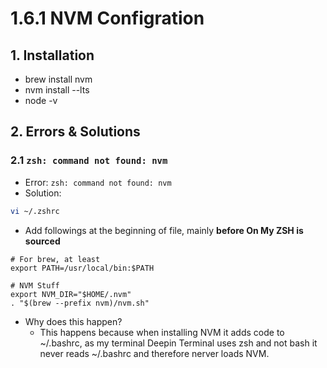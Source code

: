 # 1.6.1 NVM Configration

## 1. Installation

* brew install nvm
* nvm install --lts
* node -v

## 2. Errors & Solutions

### 2.1 `zsh: command not found: nvm`

* Error:  `zsh: command not found: nvm`
* Solution:

```bash
vi ~/.zshrc
```

* Add followings at the beginning of file, mainly **before On My ZSH is sourced**

```text
# For brew, at least
export PATH=/usr/local/bin:$PATH

# NVM Stuff
export NVM_DIR="$HOME/.nvm"
. "$(brew --prefix nvm)/nvm.sh"
```

* Why does this happen?
  * This happens because when installing NVM it adds code to ~/.bashrc, as my terminal Deepin Terminal uses zsh and not bash it never reads ~/.bashrc and therefore nerver loads NVM.

